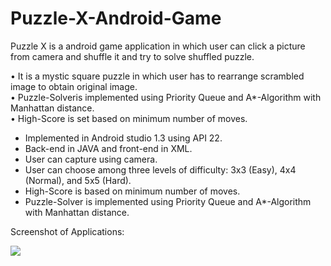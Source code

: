# Puzzle-X-Android-Game

Puzzle X is a android game application in which user can click a picture from camera and shuffle it and try to solve shuffled puzzle.

  • It is a mystic square puzzle in which user has to rearrange scrambled image to
    obtain original image.<br>
  • Puzzle-Solveris implemented using Priority Queue and A*-Algorithm with
    Manhattan distance.<br>
  • High-Score is set based on minimum number of moves.
<br>
<ul>
<li>Implemented in Android studio 1.3 using API 22. </li>
<li>Back-end in JAVA and front-end in XML.</li>
<li> User can capture using camera.</li>
<li> User can choose among three levels of difficulty: 3x3 (Easy), 4x4
(Normal), and 5x5 (Hard).</li>
<li> High-Score is based on minimum number of moves.</li>
<li> Puzzle-Solver is implemented using Priority Queue and A*-Algorithm with
Manhattan distance.</li>
</ul>

Screenshot of Applications:
<p>
  <img src="https://github.com/akgarhwal/Puzzle-X-Android-Game/blob/master/app/src/main/res/drawable/app-gif.gif"></img>   
</p>
